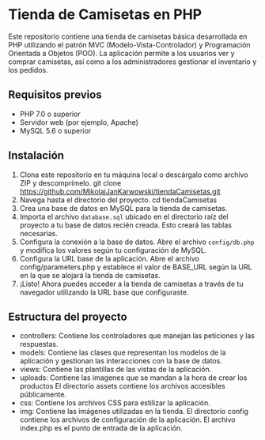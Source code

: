 # Tienda de Camisetas en PHP

Este repositorio contiene una tienda de camisetas básica desarrollada en PHP utilizando el patrón MVC (Modelo-Vista-Controlador) y Programación Orientada a Objetos (POO). La aplicación permite a los usuarios ver y comprar camisetas, así como a los administradores gestionar el inventario y los pedidos.

## Requisitos previos

- PHP 7.0 o superior
- Servidor web (por ejemplo, Apache)
- MySQL 5.6 o superior

## Instalación

1. Clona este repositorio en tu máquina local o descárgalo como archivo ZIP y descomprímelo.
git clone https://github.com/MikolajJanKarwowski/tiendaCamisetas.git
2. Navega hasta el directorio del proyecto.
cd tiendaCamisetas
3. Crea una base de datos en MySQL para la tienda de camisetas.
4. Importa el archivo `database.sql` ubicado en el directorio raíz del proyecto a tu base de datos recién creada. Esto creará las tablas necesarias.
5. Configura la conexión a la base de datos. Abre el archivo `config/db.php` y modifica los valores según tu configuración de MySQL.
6. Configura la URL base de la aplicación. Abre el archivo config/parameters.php y establece el valor de BASE_URL según la URL en la que se alojará la tienda de camisetas.
7. ¡Listo! Ahora puedes acceder a la tienda de camisetas a través de tu navegador utilizando la URL base que configuraste.

## Estructura del proyecto
- controllers: Contiene los controladores que manejan las peticiones y las respuestas.
- models: Contiene las clases que representan los modelos de la aplicación y gestionan las interacciones con la base de datos.
- views: Contiene las plantillas de las vistas de la aplicación.
- uploads: Contiene las imagenes que se mandan a la hora de crear los productos
El directorio assets contiene los archivos accesibles públicamente.
- css: Contiene los archivos CSS para estilizar la aplicación.
- img: Contiene las imágenes utilizadas en la tienda.
El directorio config contiene los archivos de configuración de la aplicación.
El archivo index.php es el punto de entrada de la aplicación.
